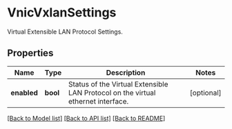 # VnicVxlanSettings

Virtual Extensible LAN Protocol Settings. 
## Properties
Name | Type | Description | Notes
------------ | ------------- | ------------- | -------------
**enabled** | **bool** | Status of the Virtual Extensible LAN Protocol on the virtual ethernet interface.    | [optional] 

[[Back to Model list]](../README.md#documentation-for-models) [[Back to API list]](../README.md#documentation-for-api-endpoints) [[Back to README]](../README.md)


